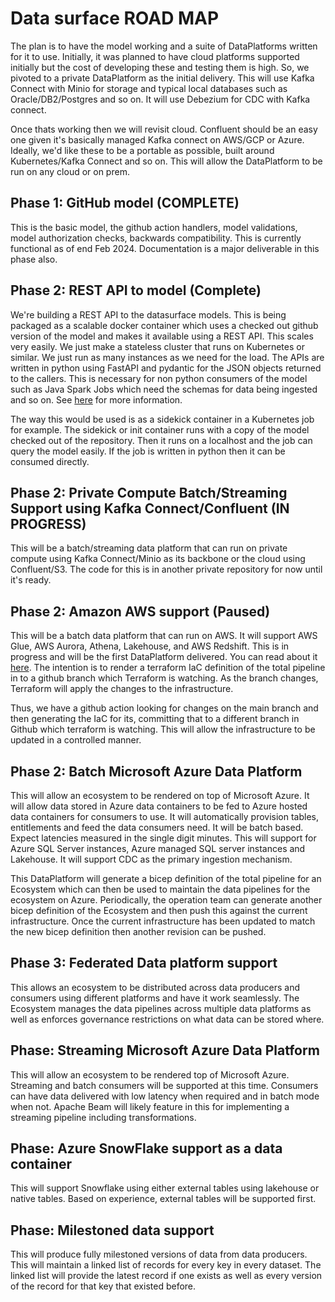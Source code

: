 # Data surface ROAD MAP

The plan is to have the model working and a suite of DataPlatforms written for it to use. Initially, it was planned to have cloud platforms supported initially but the cost of developing these and testing them is high. So, we pivoted to a private DataPlatform as the initial delivery. This will use Kafka Connect with Minio for storage and typical local databases such as Oracle/DB2/Postgres and so on. It will use Debezium for CDC with Kafka connect.

Once thats working then we will revisit cloud. Confluent should be an easy one given it's basically managed Kafka connect on AWS/GCP or Azure. Ideally, we'd like these to be a portable as possible, built around Kubernetes/Kafka Connect and so on. This will allow the DataPlatform to be run on any cloud or on prem.

## Phase 1: GitHub model **(COMPLETE)**

This is the basic model, the github action handlers, model validations, model authorization checks, backwards compatibility. This is currently functional as of end Feb 2024. Documentation is a major deliverable in this phase also.

## Phase 2: REST API to model **(Complete)**

We're building a REST API to the datasurface models. This is being packaged as a scalable docker container which uses a checked out github version of the model and makes it available using a REST API. This scales very easily. We just make a stateless cluster that runs on Kubernetes or similar. We just run as many instances as we need for the load. The APIs are written in python using FastAPI and pydantic for the JSON objects returned to the callers. This is necessary for non python consumers of the model such as Java Spark Jobs which need the schemas for data being ingested and so on. See [here](docs/REST_API.md) for more information.

The way this would be used is as a sidekick container in a Kubernetes job for example. The sidekick or init container runs with a copy of the model checked out of the repository. Then it runs on a localhost and the job can query the model easily. If the job is written in python then it can be consumed directly.

## Phase 2: Private Compute Batch/Streaming Support using Kafka Connect/Confluent (IN PROGRESS)

This will be a batch/streaming data platform that can run on private compute using Kafka Connect/Minio as its backbone or the cloud using Confluent/S3. The code for this is in another private repository for now until it's ready.

## Phase 2: Amazon AWS support (Paused)

This will be a batch data platform that can run on AWS. It will support AWS Glue, AWS Aurora, Athena, Lakehouse, and AWS Redshift. This is in progress and will be the first DataPlatform delivered. You can read about it [here](docs/aws/design.md). The intention is to render a terraform IaC definition of the total pipeline in to a github branch which Terraform is watching. As the branch changes, Terraform will apply the changes to the infrastructure.

Thus, we have a github action looking for changes on the main branch and then generating the IaC for its, committing that to a different branch in Github which terraform is watching. This will allow the infrastructure to be updated in a controlled manner.

## Phase 2:  Batch Microsoft Azure Data Platform

This will allow an ecosystem to be rendered on top of Microsoft Azure. It will allow data stored in Azure data containers to be fed to Azure hosted data containers for consumers to use. It will automatically provision tables, entitlements and feed the data consumers need. It will be batch based. Expect latencies measured in the single digit minutes. This will support for Azure SQL Server instances, Azure managed SQL server instances and Lakehouse. It will support CDC as the primary ingestion mechanism.

This DataPlatform will generate a bicep definition of the total pipeline for an Ecosystem which can then be used to maintain the data pipelines for the ecosystem on Azure. Periodically, the operation team can generate another bicep definition of the Ecosystem and then push this against the current infrastructure. Once the current infrastructure has been updated to match the new bicep definition then another revision can be pushed.

## Phase 3: Federated Data platform support

This allows an ecosystem to be distributed across data producers and consumers using different platforms and have it work seamlessly. The Ecosystem manages the data pipelines across multiple data platforms as well as enforces governance restrictions on what data can be stored where.

## Phase: Streaming Microsoft Azure Data Platform

This will allow an ecosystem to be rendered top of Microsoft Azure. Streaming and batch consumers will be supported at this time. Consumers can have data delivered with low latency when required and in batch mode when not. Apache Beam will likely feature in this for implementing a streaming pipeline including transformations.

## Phase: Azure SnowFlake support as a data container

This will support Snowflake using either external tables using lakehouse or native tables. Based on experience, external tables will be supported first.

## Phase: Milestoned data support

This will produce fully milestoned versions of data from data producers. This will maintain a linked list of records for every key in every dataset. The linked list will provide the latest record if one exists as well as every version of the record for that key that existed before.
